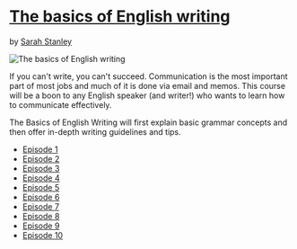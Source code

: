 # [The basics of English writing](http://gohighbrow.com/portfolio/the-basics-of-english-writing/)

by [Sarah Stanley](http://gohighbrow.com/team/sarah-stanley/)

![The basics of English writing](http://gohighbrow.com/wp-content/uploads/2016/11/languages_The-basics-of-English-writing-01-1024x384.png)

If you can't write, you can't succeed. Communication is the most important part of most jobs and much of it is done via email and memos. This course will be a boon to any English speaker (and writer!) who wants to learn how to communicate effectively.

The Basics of English Writing will first explain basic grammar concepts and then offer in-depth writing guidelines and tips.

- [Episode 1](episode-01.md)
- [Episode 2](episode-02.md)
- [Episode 3](episode-03.md)
- [Episode 4](episode-04.md)
- [Episode 5](episode-05.md)
- [Episode 6](episode-06.md)
- [Episode 7](episode-07.md)
- [Episode 8](episode-08.md)
- [Episode 9](episode-09.md)
- [Episode 10]()
